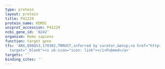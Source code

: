 ```yaml
---
type: protein
layout: protein
title: P41229
protein_name: KDM5C
uniprot_accession: P41229
ncbi_gene_id: '8242'
organism: Homo sapiens
function: target gene
tfs: 'ARX,Q96QS3,170302,TRRUST,inferred by curator,&ensp;<a href="https://www.ncbi.nlm.nih.gov/pubmed/?term=23246292%5Buid%5D"
  target="_blank"><i uk-icon="icon: link"></i>Pubmed</a>'
targets: ''
binding_sites: ''
---
```

